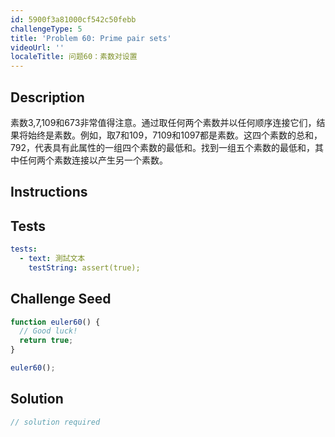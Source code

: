 ```yaml
---
id: 5900f3a81000cf542c50febb
challengeType: 5
title: 'Problem 60: Prime pair sets'
videoUrl: ''
localeTitle: 问题60：素数对设置
---
```


## Description
<section id="description">素数3,7,109和673非常值得注意。通过取任何两个素数并以任何顺序连接它们，结果将始终是素数。例如，取7和109，7109和1097都是素数。这四个素数的总和，792，代表具有此属性的一组四个素数的最低和。找到一组五个素数的最低和，其中任何两个素数连接以产生另一个素数。 </section>

## Instructions
<section id="instructions">
</section>

## Tests
<section id='tests'>

```yml
tests:
  - text: 測試文本
    testString: assert(true);

```

</section>

## Challenge Seed
<section id='challengeSeed'>

<div id='js-seed'>

```js
function euler60() {
  // Good luck!
  return true;
}

euler60();

```

</div>



</section>

## Solution
<section id='solution'>

```js
// solution required
```
</section>
